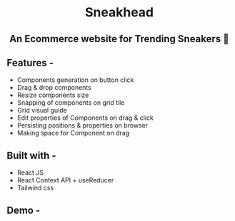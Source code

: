 <div align="center"> 
 
# Sneakhead
## An Ecommerce website for Trending Sneakers 👟
</div>

## **Features -**

- Components generation on button click
- Drag & drop components
- Resize components size
- Snapping of components on grid tile
- Grid visual guide
- Edit properties of Components on drag & click 
- Persisting positions & properties on browser 
- Making space for Component on drag 

## **Built with -**

- React JS
- React Context API + useReducer
- Tailwind css

## **Demo -**



